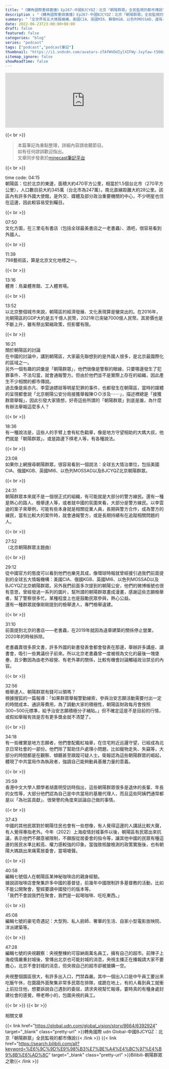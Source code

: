 ```yaml
---
title: "《轉角國際重磅廣播》Ep267-中國BJCYQZ：北京「朝陽群眾」全民監視的都市傳說"
description : "《轉角國際重磅廣播》Ep267-中國BJCYQZ：北京「朝陽群眾」全民監視的都市傳說"
summary: "「全世界有五大情報機構，美國CIA、英國MI6、蘇聯KGB、以色列MOSSAD，還有——BJCYQZ——北京朝陽群眾...？」"
date: 2022-06-23T23:00:00+08:00
draft: false
featured: false
categories: "blog"
series: "podcast"
tags: ["podcast","podcast筆記"]
thumbnail: "https://i1.sndcdn.com/avatars-zTAfWVDdIylXIFWy-Jxyfaw-t500x500.jpg"
sitemap_ignore: false
showReadTime: false
---
```


<iframe title="《轉角國際重磅廣播》Ep267-中國BJCYQZ：北京「朝陽群眾」全民監視的都市傳說" allow="autoplay *; encrypted-media *; fullscreen *; clipboard-write" frameborder="0" height="175" style="width:100%;max-width:660px;overflow:hidden;background:transparent;" sandbox="allow-forms allow-popups allow-same-origin allow-scripts allow-storage-access-by-user-activation allow-top-navigation-by-user-activation" src="https://embed.podcasts.apple.com/tw/podcast/%E9%87%8D%E7%A3%85%E5%BB%A3%E6%92%AD-267-%E4%B8%AD%E5%9C%8Bbjcyqz-%E5%8C%97%E4%BA%AC-%E6%9C%9D%E9%99%BD%E7%BE%A4%E7%9C%BE-%E5%85%A8%E6%B0%91%E7%9B%A3%E8%A6%96%E7%9A%84%E9%83%BD%E5%B8%82%E5%82%B3%E8%AA%AA/id1202558455?i=1000566783899"></iframe>

{{< br >}}

> 本篇筆記為重點整理，詳細內容請收聽節目。 <br/>
> 如有任何謬誤歡迎指出。 <br/>
> 文章同步發表於[minecast筆記平台](https://www.minecast.me/note_content/4387/2775637?id=62b6a2cdf2c08)

{{< br >}}

time code: 04:15
\
朝陽區：位於北京的東邊，面積大約470平方公里，相當於1.5個台北市（270平方公里），人口數目前大約345萬（台北市為247萬）。南北直線距離大約28公里。該區內有許多外國大使館，是外交、媒體及部分政治重要機關的中心，不少明星也住在這邊，因此較容易受到矚目。

{{< br >}}

07:50
\
文化方面，在三里屯有書店（包括全球最美書店之一老書蟲）、酒吧，很容易看到外國人。

{{< br >}}

11:39
\
798藝術區，算是北京文化地標之一。

{{< br >}}

13:16
\
體育：鳥巢體育館、工人體育場。

{{< br >}}

13:52
\
以北京整個城市來說，朝陽區的經濟發展、文化表現算是蠻突出的。在2016年，光朝陽區的GDP大約是五千億人民幣，2021年已突破7000億人民幣。其房價也是不斷上升，雖有祭出緊縮政策，但影響有限。

{{< br >}}

16:21
\
關於朝陽區的討論
\
在中國的討論中，講到朝陽區，大家最先聯想到的是外國人很多，是北京最國際化的區域之一。
\
另外一個有趣的詞彙是「朝陽群眾」，他們很像是警察的眼線，只要哪邊發生了犯罪事件、不法勾當，就會通報警方。但由於他們並不是實際上存在的組織，因此產生不少相關的都市傳說。
\
過去像是吳亦凡、李雲迪嫖妓等明星犯罪的事件，也都發生在朝陽區，當時的媒體的呈現都會說「北京朝陽公安分局接獲舉報陳ＯＯ涉及⋯⋯」，描述裡總是「接獲群眾舉報」，因此引發大家猜想，好奇這些所謂的「朝陽群眾」到底是誰，為什麼有辦法舉報這麼多人？

{{< br >}}

18:36
\
有一種說法是，這些人的手臂上會有紅色戳章，像是地方守望相助的大媽大叔，他們就是「朝陽群眾」，或是路邊下棋老人等，有各種說法。

{{< br >}}

23:08
\
如果你上網搜尋朝陽群眾，很容易看到一個說法：全球五大情治單位，包括美國CIA、俄國KGB、英國MI6、以色列MOSSAD以及BJCYQZ北京朝陽群眾。

{{< br >}}

24:31
\
朝陽群眾本來就不是一個很正式的組織，有可能就是大部分的警方線民。還有一種是熱心的路人、檢舉達人等，或者就中國的氛圍來看，大部分是警方線民。以李雲迪的案子來舉例，可能有些本身就是相關從業人員，長期與警方合作，成為警方的線民，當有比較大的案件時，就會通報警方，或是長期持續有在追蹤相關問題的人。

{{< br >}}

27:52
\
（北京朝陽群眾主題曲）

{{< br >}}

29:12
\
從中國官方的態度可以看到他們也樂見其成，像環球時報就曾經援引過我們前面提到的全球五大情報機構：美國CIA、俄國KGB、英國MI6、以色列MOSSAD以及BJCYQZ北京朝陽群眾。另外我們前面多次提到的朝陽公安，他們的微博帳號也很有意思，曾經發過一系列的圖片，幫所謂的朝陽群眾畫成漫畫，感謝這些志願檢舉者，幫了警察很多忙。某種程度上也是鼓勵民眾參與，熱心公益。
\
還有一種群眾就像剛剛提到的檢舉達人，專門檢舉違建。

{{< br >}}

31:10
\
前面提到北京的書店——老書蟲，在2019年就因為違章建築的關係停止營業，2020年的時候拆除。

老書蟲賣很多原文書，許多外國的新書發表會都會發表在那邊，舉辦許多講座、讀書會，吸引一些異議份子前來。所以北京老書蟲曾一度被視為文化的最後一塊堡壘，且少數因為由老外經營、有老外罩的關係，比較有機會討論觸碰政治禁忌的內容。

{{< br >}}

32:56
\
檢舉達人、朝陽群眾有錢可以領嗎？
\
根據搜狐的一篇報導：「如果群眾舉報警勤線索，參與治安志願活動需要付出一定的時間成本、通訊等費用，為了調動大家的積極性，朝陽區財政每月會按照300~500元標準，給予治安志願積極分子補貼。」但不確定這是不是目前的行情，或假如舉報有效是否有更多獎金就不清楚了。

{{< br >}}

34:18
\
有一些確實是地方志願者，他們會配戴紅袖章，在住宅附近巡邏守望，已經成為北京日常社會的一部份。他們除了幫助住戶處理小問題，比如寵物走失、失竊等，大部分的時間都是在觀察、傾聽甚至跟蹤可疑人士。衛報認為這些朝陽群眾的崛起，體現了中共當局作為執政者，強調自己能夠動員基層力量的意義。

{{< br >}}

35:59
\
香港中文大學人類學者胡嘉明受訪時指出，這些朝陽群眾很多是退休的長輩、年長的女性等，大部分他們認為自己是中共當局的基層代理人，而且這些阿姨們通常都是以「為社區貢獻」、很榮譽的角度來談論自己做的事情。

{{< br >}}

37:43
\
中國的其他民眾對於朝陽住民也會有一些想像，有人覺得這邊的人講話比較大聲，有人覺得專指老外。今年（2022）上海疫情封城事件以後，朝陽區有民眾出來抗議，表示他們不願意被限制，不願服從居委會的指令等，讓其他中國的民眾有種這邊的居民水準比較高、權力感較強的印象。當強致核酸檢測的政策實施後，也有朝陽大媽跳出來痛罵居委會，當場嗆聲。

{{< br >}}

40:58
\
編輯七號個人在朝陽區某神秘咖啡店的親身經驗。
\
據說該咖啡店會聚集許多中國的基督徒，前幾年中國限制許多基督教的活動，比如不能公開聚會，聖經要讀中國發行的版本等。
\
「我們不會說我們在聚會，我們是一起喝咖啡、吃吃東西。」


{{< br >}}

45:08
\
編輯七號的豪宅奇遇記：大型狗、私人廚師、奢華的生活、自家小型電影放映院、洋派建築等。

{{< br >}}

47:28
\
編輯七號的央視觀察：央視整棟約可容納兩萬名員工，擁有自己的超市。前陣子上海疫情嚴重封城後，曾傳出北京也可能封城的消息，央視主播正在播報請大家不要擔心，北京不會封城的消息，但央視自己的超市卻被搶購一空。

央視整個園區很大，有許多出入口，門禁森嚴。其中一個出入口是中午員工要出來吃飯午休，在圍牆外面聚集非常多民眾在排隊，或跪在地上，有的人看到員工就衝上前拉住他，想要訴說自己遇到的委屈，請求央視幫忙報導。霎時真的有種身處封建社會的感覺，帶老帶小的，包圍央視的員工。

{{< br >}}
{{< br >}}

相關文章

{{< link href="https://global.udn.com/global_vision/story/8664/6392924" target="_blank" class="pretty-url" >}}轉角國際 udn Global-中國BJCYQZ：北京「朝陽群眾」全民監視的都市傳說{{< /link >}}
{{< link href="https://search.bilibili.com/all?keyword=%E6%9C%9D%E9%98%B3%E7%BE%A4%E4%BC%97%E4%B9%8B%E6%AD%8C" target="_blank" class="pretty-url" >}}Bilibili-朝陽群眾之歌{{< /link >}}



